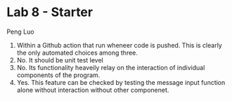 # Lab 8 - Starter

Peng Luo

1) Within a Github action that run wheneer code is pushed. This is clearly the only automated choices among three. 
2) No. It should be unit test level
3) No. Its functionality heaveily relay on the interaction of individual components of the program.  
4) Yes. This feature can be checked by testing the message input function alone without interaction without other componenet.
